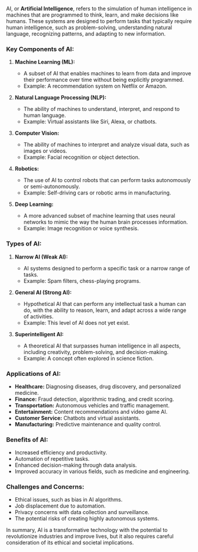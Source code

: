 AI, or **Artificial Intelligence**, refers to the simulation of human intelligence in machines that are programmed to think, learn, and make decisions like humans. These systems are designed to perform tasks that typically require human intelligence, such as problem-solving, understanding natural language, recognizing patterns, and adapting to new information.

### Key Components of AI:
1. **Machine Learning (ML):**
   - A subset of AI that enables machines to learn from data and improve their performance over time without being explicitly programmed.
   - Example: A recommendation system on Netflix or Amazon.

2. **Natural Language Processing (NLP):**
   - The ability of machines to understand, interpret, and respond to human language.
   - Example: Virtual assistants like Siri, Alexa, or chatbots.

3. **Computer Vision:**
   - The ability of machines to interpret and analyze visual data, such as images or videos.
   - Example: Facial recognition or object detection.

4. **Robotics:**
   - The use of AI to control robots that can perform tasks autonomously or semi-autonomously.
   - Example: Self-driving cars or robotic arms in manufacturing.

5. **Deep Learning:**
   - A more advanced subset of machine learning that uses neural networks to mimic the way the human brain processes information.
   - Example: Image recognition or voice synthesis.

### Types of AI:
1. **Narrow AI (Weak AI):**
   - AI systems designed to perform a specific task or a narrow range of tasks.
   - Example: Spam filters, chess-playing programs.

2. **General AI (Strong AI):**
   - Hypothetical AI that can perform any intellectual task a human can do, with the ability to reason, learn, and adapt across a wide range of activities.
   - Example: This level of AI does not yet exist.

3. **Superintelligent AI:**
   - A theoretical AI that surpasses human intelligence in all aspects, including creativity, problem-solving, and decision-making.
   - Example: A concept often explored in science fiction.

### Applications of AI:
- **Healthcare:** Diagnosing diseases, drug discovery, and personalized medicine.
- **Finance:** Fraud detection, algorithmic trading, and credit scoring.
- **Transportation:** Autonomous vehicles and traffic management.
- **Entertainment:** Content recommendations and video game AI.
- **Customer Service:** Chatbots and virtual assistants.
- **Manufacturing:** Predictive maintenance and quality control.

### Benefits of AI:
- Increased efficiency and productivity.
- Automation of repetitive tasks.
- Enhanced decision-making through data analysis.
- Improved accuracy in various fields, such as medicine and engineering.

### Challenges and Concerns:
- Ethical issues, such as bias in AI algorithms.
- Job displacement due to automation.
- Privacy concerns with data collection and surveillance.
- The potential risks of creating highly autonomous systems.

In summary, AI is a transformative technology with the potential to revolutionize industries and improve lives, but it also requires careful consideration of its ethical and societal implications.